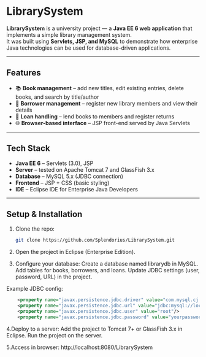 # LibrarySystem

**LibrarySystem** is a university project — a **Java EE 6 web application** that implements a simple library management system.  
It was built using **Servlets, JSP, and MySQL** to demonstrate how enterprise Java technologies can be used for database-driven applications.  

---

## Features

- 📚 **Book management** – add new titles, edit existing entries, delete books, and search by title/author  
- 👥 **Borrower management** – register new library members and view their details  
- 🔄 **Loan handling** – lend books to members and register returns  
- 🌐 **Browser-based interface** – JSP front-end served by Java Servlets  

---

## Tech Stack

- **Java EE 6** – Servlets (3.0), JSP  
- **Server** – tested on Apache Tomcat 7 and GlassFish 3.x  
- **Database** – MySQL 5.x (JDBC connection)  
- **Frontend** – JSP + CSS (basic styling)  
- **IDE** – Eclipse IDE for Enterprise Java Developers  

---

## Setup & Installation

1. Clone the repo:
   ```bash
   git clone https://github.com/Splendorius/LibrarySystem.git
2. Open the project in Eclipse (Enterprise Edition).

3. Configure your database:
  Create a database named librarydb in MySQL. 
  Add tables for books, borrowers, and loans.
  Update JDBC settings (user, password, URL) in the project.
  
  Example JDBC config:
```xml
    <property name="javax.persistence.jdbc.driver" value="com.mysql.cj.jdbc.Driver"/>
    <property name="javax.persistence.jdbc.url" value="jdbc:mysql://localhost:3306/librarydb"/>
    <property name="javax.persistence.jdbc.user" value="root"/>
    <property name="javax.persistence.jdbc.password" value="yourpassword"/>
```
  
4.Deploy to a server:
  Add the project to Tomcat 7+ or GlassFish 3.x in Eclipse.
  Run the project on the server.

5.Access in browser:
  http://localhost:8080/LibrarySystem
